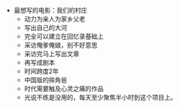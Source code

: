 - 最想写的电影：我们的村庄
    - 动力为亲人为家乡父老
    - 写出自己的大河
    - 完全可以建立在回忆录基础上
    - 采访俺爹俺娘，别不好意思
    - 采访完马上写出文章
    - 再写成剧本
    - 时间跨度2年
    - 中国版的摔角爸
    - 时代需要触及心灵之痛的作品
    - 光说不练是没用的，每天至少聚焦半小时到这个项目上。
